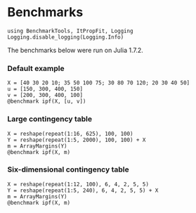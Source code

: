 # Benchmarks
```@setup bench
using BenchmarkTools, ItPropFit, Logging
Logging.disable_logging(Logging.Info)
```

The benchmarks below were run on Julia 1.7.2.

### Default example
```@example bench
X = [40 30 20 10; 35 50 100 75; 30 80 70 120; 20 30 40 50]
u = [150, 300, 400, 150]
v = [200, 300, 400, 100]
@benchmark ipf(X, [u, v])
```

### Large contingency table
```@example bench
X = reshape(repeat(1:16, 625), 100, 100)
Y = reshape(repeat(1:5, 2000), 100, 100) + X
m = ArrayMargins(Y)
@benchmark ipf(X, m)
```

### Six-dimensional contingency table
```@example bench
X = reshape(repeat(1:12, 100), 6, 4, 2, 5, 5)
Y = reshape(repeat(1:5, 240), 6, 4, 2, 5, 5) + X
m = ArrayMargins(Y)
@benchmark ipf(X, m)
```
